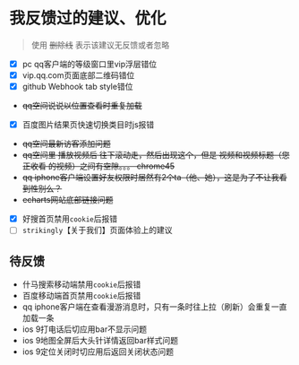 # 我反馈过的建议、优化

> 使用 ~~删除线~~ 表示该建议无反馈或者忽略

- [x] pc qq客户端的等级窗口里vip浮层错位
- [x] vip.qq.com页面底部二维码错位
- [x] github Webhook tab style错位
- ~~qq空间说说以位置查看时重复加载~~
- [x] 百度图片结果页快速切换类目时js报错
- ~~qq空间最新访客添加问题~~
- ~~qq空间里  播放视频后 往下滚动走，然后出现这个，但是 视频和视频标题（您正收看 的视频）之间有空隙。。。 chrome45~~
- ~~qq iphone客户端设置好友权限时居然有2个ta（他、她），这是为了不让我看到性别么？~~
- ~~echarts网站底部链接问题~~
- [x] 好搜首页禁用`cookie`后报错
- [ ] `strikingly`【关于我们】页面体验上的建议

## 待反馈

* 什马搜索移动端禁用`cookie`后报错
* 百度移动端首页禁用`cookie`后报错
* qq iphone客户端在查看漫游消息时，只有一条时往上拉（刷新）会重复一直加载一条
* ios 9打电话后切应用bar不显示问题
* ios 9地图全屏后大头针详情返回bar样式问题
* ios 9定位关闭时切应用后返回关闭状态问题